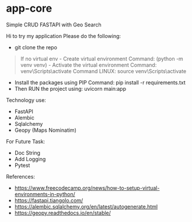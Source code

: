 # app-core
Simple CRUD FASTAPI with Geo Search 

Hi to try my application
Please do the following:
   - git clone the repo
   > If no virtual env 
      - Create virtual environment Command: (python -m venv venv)
      - Activate the virtual environment
         Command: venv\Scripts\activate
         Command LINUX: source venv\Scripts\activate
   - Install the packages using PIP Command: pip install -r requirements.txt
   - Then RUN the project using: uvicorn main:app

Technology use: 
   - FastAPI
   - Alembic
   - Sqlalchemy
   - Geopy (Maps Nominatim) 

For Future Task:
  - Doc String
  - Add Logging
  - Pytest

References:
   - https://www.freecodecamp.org/news/how-to-setup-virtual-environments-in-python/
   - https://fastapi.tiangolo.com/
   - https://alembic.sqlalchemy.org/en/latest/autogenerate.html
   - https://geopy.readthedocs.io/en/stable/
